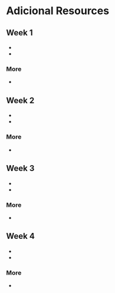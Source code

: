 # Adicional Resources

## Week 1

####

- []()
-
### More

- []()

## Week 2

####

- []()
-
### More

- []()

## Week 3

####

- []()
-
### More

- []()

## Week 4

####

- []()
-
### More

- []()

